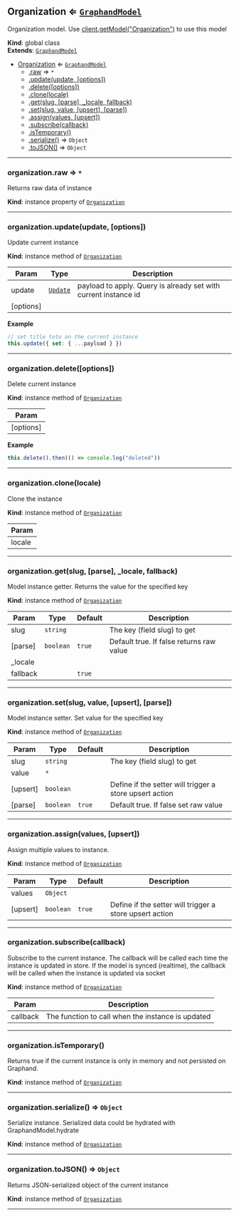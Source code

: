 <a name="Organization"></a>

## Organization ⇐ [<code>GraphandModel</code>](GraphandModel.md#GraphandModel)
Organization model. Use [client.getModel("Organization")](GraphandClient.md#GraphandClient+getModel) to use this model

**Kind**: global class  
**Extends**: [<code>GraphandModel</code>](GraphandModel.md#GraphandModel)  

* [Organization](Organization.md#Organization) ⇐ [<code>GraphandModel</code>](GraphandModel.md#GraphandModel)
    * [.raw](#GraphandModel+raw) ⇒ <code>\*</code>
    * [.update(update, [options])](#GraphandModel+update)
    * [.delete([options])](#GraphandModel+delete)
    * [.clone(locale)](#GraphandModel+clone)
    * [.get(slug, [parse], _locale, fallback)](#GraphandModel+get)
    * [.set(slug, value, [upsert], [parse])](#GraphandModel+set)
    * [.assign(values, [upsert])](#GraphandModel+assign)
    * [.subscribe(callback)](#GraphandModel+subscribe)
    * [.isTemporary()](#GraphandModel+isTemporary)
    * [.serialize()](#GraphandModel+serialize) ⇒ <code>Object</code>
    * [.toJSON()](#GraphandModel+toJSON) ⇒ <code>Object</code>


* * *

<a name="GraphandModel+raw"></a>

### organization.raw ⇒ <code>\*</code>
Returns raw data of instance

**Kind**: instance property of [<code>Organization</code>](Organization.md#Organization)  

* * *

<a name="GraphandModel+update"></a>

### organization.update(update, [options])
Update current instance

**Kind**: instance method of [<code>Organization</code>](Organization.md#Organization)  

| Param | Type | Description |
| --- | --- | --- |
| update | [<code>Update</code>](typedef.md#Update) | payload to apply. Query is already set with current instance id |
| [options] |  |  |

**Example**  
```js
// set title toto on the current instance
this.update({ set: { ...payload } })
```

* * *

<a name="GraphandModel+delete"></a>

### organization.delete([options])
Delete current instance

**Kind**: instance method of [<code>Organization</code>](Organization.md#Organization)  

| Param |
| --- |
| [options] | 

**Example**  
```js
this.delete().then(() => console.log("deleted"))
```

* * *

<a name="GraphandModel+clone"></a>

### organization.clone(locale)
Clone the instance

**Kind**: instance method of [<code>Organization</code>](Organization.md#Organization)  

| Param |
| --- |
| locale | 


* * *

<a name="GraphandModel+get"></a>

### organization.get(slug, [parse], _locale, fallback)
Model instance getter. Returns the value for the specified key

**Kind**: instance method of [<code>Organization</code>](Organization.md#Organization)  

| Param | Type | Default | Description |
| --- | --- | --- | --- |
| slug | <code>string</code> |  | The key (field slug) to get |
| [parse] | <code>boolean</code> | <code>true</code> | Default true. If false returns raw value |
| _locale |  |  |  |
| fallback |  | <code>true</code> |  |


* * *

<a name="GraphandModel+set"></a>

### organization.set(slug, value, [upsert], [parse])
Model instance setter. Set value for the specified key

**Kind**: instance method of [<code>Organization</code>](Organization.md#Organization)  

| Param | Type | Default | Description |
| --- | --- | --- | --- |
| slug | <code>string</code> |  | The key (field slug) to get |
| value | <code>\*</code> |  |  |
| [upsert] | <code>boolean</code> |  | Define if the setter will trigger a store upsert action |
| [parse] | <code>boolean</code> | <code>true</code> | Default true. If false set raw value |


* * *

<a name="GraphandModel+assign"></a>

### organization.assign(values, [upsert])
Assign multiple values to instance.

**Kind**: instance method of [<code>Organization</code>](Organization.md#Organization)  

| Param | Type | Default | Description |
| --- | --- | --- | --- |
| values | <code>Object</code> |  |  |
| [upsert] | <code>boolean</code> | <code>true</code> | Define if the setter will trigger a store upsert action |


* * *

<a name="GraphandModel+subscribe"></a>

### organization.subscribe(callback)
Subscribe to the current instance. The callback will be called each time the instance is updated in store.
If the model is synced (realtime), the callback will be called when the instance is updated via socket

**Kind**: instance method of [<code>Organization</code>](Organization.md#Organization)  

| Param | Description |
| --- | --- |
| callback | The function to call when the instance is updated |


* * *

<a name="GraphandModel+isTemporary"></a>

### organization.isTemporary()
Returns true if the current instance is only in memory and not persisted on Graphand.

**Kind**: instance method of [<code>Organization</code>](Organization.md#Organization)  

* * *

<a name="GraphandModel+serialize"></a>

### organization.serialize() ⇒ <code>Object</code>
Serialize instance. Serialized data could be hydrated with GraphandModel.hydrate

**Kind**: instance method of [<code>Organization</code>](Organization.md#Organization)  

* * *

<a name="GraphandModel+toJSON"></a>

### organization.toJSON() ⇒ <code>Object</code>
Returns JSON-serialized object of the current instance

**Kind**: instance method of [<code>Organization</code>](Organization.md#Organization)  

* * *

